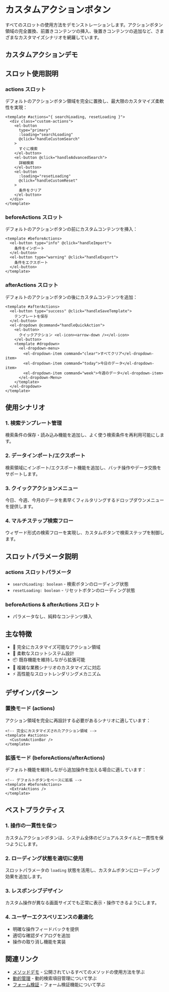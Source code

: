 # カスタムアクションボタン

すべてのスロットの使用方法をデモンストレーションします。アクションボタン領域の完全置換、前置きコンテンツの挿入、後置きコンテンツの追加など、さまざまなカスタマイズシナリオを網羅しています。

## カスタムアクションデモ

<DemoPreview dir="demos/ma-search/custom-actions" />

## スロット使用説明

### actions スロット
デフォルトのアクションボタン領域を完全に置換し、最大限のカスタマイズ柔軟性を実現：

```vue
<template #actions="{ searchLoading, resetLoading }">
  <div class="custom-actions">
    <el-button 
      type="primary" 
      :loading="searchLoading"
      @click="handleCustomSearch"
    >
      すぐに検索
    </el-button>
    <el-button @click="handleAdvancedSearch">
      詳細検索
    </el-button>
    <el-button 
      :loading="resetLoading"
      @click="handleCustomReset"
    >
      条件をクリア
    </el-button>
  </div>
</template>
```

### beforeActions スロット
デフォルトのアクションボタンの前にカスタムコンテンツを挿入：

```vue
<template #beforeActions>
  <el-button type="info" @click="handleImport">
    条件をインポート
  </el-button>
  <el-button type="warning" @click="handleExport">
    条件をエクスポート
  </el-button>
</template>
```

### afterActions スロット
デフォルトのアクションボタンの後にカスタムコンテンツを追加：

```vue
<template #afterActions>
  <el-button type="success" @click="handleSaveTemplate">
    テンプレートを保存
  </el-button>
  <el-dropdown @command="handleQuickAction">
    <el-button>
      クイックアクション <el-icon><arrow-down /></el-icon>
    </el-button>
    <template #dropdown>
      <el-dropdown-menu>
        <el-dropdown-item command="clear">すべてクリア</el-dropdown-item>
        <el-dropdown-item command="today">今日のデータ</el-dropdown-item>
        <el-dropdown-item command="week">今週のデータ</el-dropdown-item>
      </el-dropdown-Menu>
    </template>
  </el-dropdown>
</template>
```

## 使用シナリオ

### 1. 検索テンプレート管理
検索条件の保存・読み込み機能を追加し、よく使う検索条件を再利用可能にします。

### 2. データインポート/エクスポート
検索領域にインポート/エクスポート機能を追加し、バッチ操作やデータ交換をサポートします。

### 3. クイックアクションメニュー
今日、今週、今月のデータを素早くフィルタリングするドロップダウンメニューを提供します。

### 4. マルチステップ検索フロー
ウィザード形式の検索フローを実現し、カスタムボタンで検索ステップを制御します。

## スロットパラメータ説明

### actions スロットパラメータ
- `searchLoading: boolean` - 検索ボタンのローディング状態
- `resetLoading: boolean` - リセットボタンのローディング状態

### beforeActions & afterActions スロット
- パラメータなし、純粋なコンテンツ挿入

## 主な特徴

- 🎨 完全にカスタマイズ可能なアクション領域
- 🔧 柔軟なスロットシステム設計
- 📦 既存機能を維持しながら拡張可能
- 🎯 複雑な業務シナリオのカスタマイズに対応
- ⚡ 高性能なスロットレンダリングメカニズム

## デザインパターン

### 置換モード (actions)
アクション領域を完全に再設計する必要があるシナリオに適しています：

```vue
<!-- 完全にカスタマイズされたアクション領域 -->
<template #actions>
  <CustomActionBar />
</template>
```

### 拡張モード (beforeActions/afterActions)
デフォルト機能を維持しながら追加操作を加える場合に適しています：

```vue
<!-- デフォルトボタンをベースに拡張 -->
<template #beforeActions>
  <ExtraActions />
</template>
```

## ベストプラクティス

### 1. 操作の一貫性を保つ
カスタムアクションボタンは、システム全体のビジュアルスタイルと一貫性を保つようにします。

### 2. ローディング状態を適切に使用
スロットパラメータの `loading` 状態を活用し、カスタムボタンにローディング効果を追加します。

### 3. レスポンシブデザイン
カスタム操作が異なる画面サイズでも正常に表示・操作できるようにします。

### 4. ユーザーエクスペリエンスの最適化
- 明確な操作フィードバックを提供
- 適切な確認ダイアログを追加
- 操作の取り消し機能を実装

## 関連リンク

- [メソッドデモ](./methods-demo) - 公開されているすべてのメソッドの使用方法を学ぶ
- [動的管理](./dynamic-items) - 動的検索項目管理について学ぶ
- [フォーム検証](./form-validation) - フォーム検証機能について学ぶ